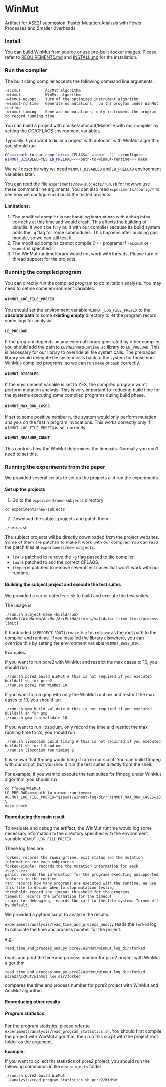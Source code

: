 # WinMut

Artifact for ASE21 submission: Faster Mutation Analysis with Fewer Processes and Smaller Overheads.

### Install

You can build WinMut from source or use pre-built docker images.
Please refer to [REQUIREMENTS.md](REQUIREMENTS.md) and [INSTALL.md](INSTALL.md) for the installation.

### Run the compiler
The built clang compiler accepts the following command line arguments:
```shell
-accmut           AccMut algorithm
-winmut           WinMut algorithm
-winmut-no-opt    Turn of the optimized instrument algorithm
-winmut-runtime   Generate no mutations, run the program under WinMut runtime
-winmut-timing    Generate no mutations, only instrument the program to record running time
```
You can build a project with cmake/autoconf/Makefile with our compiler by setting the CC/CFLAGS environment variables.

Typically if you want to build a project with autoconf with WinMut algorithm, you should run
```bash
CC=<<<path-to-our-compiler>>> CFLAGS="-winmut -O2" ./configure
WINMUT_DISABLED=YES LD_PRELOAD=<<<path-to-winmut-runtime>>> make
```
We will describe why we need `WINMUT_DISABLED` and `LD_PRELOAD` environment variables later.

You can read the file `experiments/new-subjects/run.sh` for how we use these command line arguments. You can also read
`experiments/config/*` to see how we configure and build the tested projects.

#### Limitations:
1. The modified compiler is not handling instructions with debug infos correctly at this time and would crash.
This affects the building of binutils. It won't be fully built with our compiler because its build system adds the
`-g` flag for some submodules. This happens after building gas module, so we can still test it.
2. The modified compiler cannot compile C++ programs if `-accmut` or `-winmut` is specified.
3. The WinMut runtime library would not work with threads. Please turn of thread support for the projects.

### Running the compiled program
You can directly run the compiled program to do mutation analysis. You may need to define some environment variables.

#### `WINMUT_LOG_FILE_PREFIX`
You should set the environment variable `WINMUT_LOG_FILE_PREFIX` to the **absolute path** to some **existing empty** directory to let the program
record some logs for analysis.

#### `LD_PRELOAD`
If the program depends on any external library generated by other compiler,
you should add the path to `LLVMWinMutRuntime.so` library to `LD_PRELOAD`.
This is necessary for our library to override all file system calls.
The preloaded library would delegate the system calls back to the system for those non-WinMut-compiled programs,
so we can run `make` or `bash` correctly.

#### `WINMUT_DISABLED`
If the environment variable is set to YES, the compiled program won't perform mutation analysis. This is very important
for reducing build time for the systems executing some compiled programs during build phase.

#### `WINMUT_MAX_RUN_CASES`
If set to some positive number n, the system would only perform mutation analysis on the first n program invocations.
This works correctly only if `WINMUT_LOG_FILE_PREFIX` is set correctly.

#### `WINMUT_MEASURE_COUNT`
This controls how the WinMut determines the timeouts. Normally you don't need to set this.

### Running the experiments from the paper
We provided several scripts to set up the projects and run the experiments.

#### Set up the projects
1. Go to the `experiment/new-subjects` directory
```shell
cd experiments/new-subjects
```
2. Download the subject projects and patch them
```shell
./setup.sh
```

The subject projects will be directly downloaded from the project websites. Some of them are patched to make it work
with our compiler. You can read the patch files at `experiments/new-subjects`.

- `lz4` is patched to remove the `-g` flag passed to the compiler.
- `lua` is patched to add the correct CFLAGS.
- `ffmpeg` is patched to remove several test cases that won't work with our runtime.

#### Building the subject project and execute the test suites
We provided a script called `run.sh` to build and execute the test suites.

The usage is
```text
./run.sh subject-name <build/run> <WinMut/WinMutNo/AccMut/AccMutNo/timing/validate> [time-limit/process-limit]
```

It hardcoded `${PROJECT_ROOT}/cmake-build-release` as the root path to the compiler and runtime. If you installed
the library elsewhere, you can override this by setting the environment variable `WINMUT_BASE_DIR`.

Examples:

If you want to run pcre2 with WinMut and restrict the max cases to 10, you should run
```shell
./run.sh pcre2 build WinMut # this is not required if you executed buildall.sh for pcre2
./run.sh pcre2 run WinMut 10
```

If you want to run gmp with only the WinMut runtime and restrict the max cases to 10, you should run
```shell
./run.sh gmp build validate # this is not required if you executed buildall.sh for gmp
./run.sh gmp run validate 10
```

If you want to run libsodium, only record the time and restrict the max running time to 2s, you should run
```shell
./run.sh libsodium build timing # this is not required if you executed buildall.sh for libsodium
./run.sh libsodium run timing 2
```

It is known that ffmpeg would hang if ran in our script. You can build ffmpeg with our script, but you should run the
test suites directly from the shell.

For example, if you want to execute the test suites for ffmpeg under WinMut algorithm, you should run
```shell
cd ffmpeg/WinMut
LD_PRELOAD=<<<path-to-winmut-runtime>>> ACCMUT_LOG_FILE_PREFIX="$(pwd)/winmut-log-dir" WINMUT_MAX_RUN_CASES=20 \
make check
```

#### Reproducing the main result

To evaluate and debug the artifact, the WinMut runtime would log some necessary information to the directory specified
with the environment variable `WINMUT_LOG_FILE_PREFIX`.

These log files are:
```
forked: records the running time, exit status and the mutation information for each subprocess
forked-simple: records the the mutation information for each subprocess
panic: records the information for the programs executing unsupported features in the runtime
ran: records how many programs are executed with the runtime. We use this file to decide when to stop mutation testing
threshold: record the timeout threshold for the programs
timeout: records the information for the timeout
trace: for debugging, records the call to the file system. Turned off by default.
```

We provided a python script to analyze the results:

`experiments/analysis/read_time_and_process_num.py` reads the `forked` log to calculate the time and process number
for the project.

e.g.
```shell
read_time_and_process_num.py pcre2/WinMut/winmut_log_dir/forked
```
reads and print the time and process number for pcre2 project with WinMut algorithm.

```shell
read_time_and_process_num.py pcre2/WinMut/winmut_log_dir/forked pcre2/AccMut/winmut_log_dir/forked
```
compares the time and process number for pcre2 project with WinMut and AccMut algorithm.

#### Reproducing other results

##### Program statistics
For the program statistics, please refer to `experiments/analysis/read_program_statistics.sh`. You should first compile the project with WinMut algorithm, then run this script with the project root folder as the argument.

**Example:**

If you want to collect the statistics of pcre2 project, you should run the following commands in the `new-subjects` folder
```
./run.sh pcre2 build WinMut
../analysis/read_program_statistics.sh pcre2/WinMut
```

